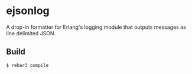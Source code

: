 ejsonlog
=====

A drop-in formatter for Erlang's logging module that outputs messages as line delimited JSON.

Build
-----

    $ rebar3 compile
